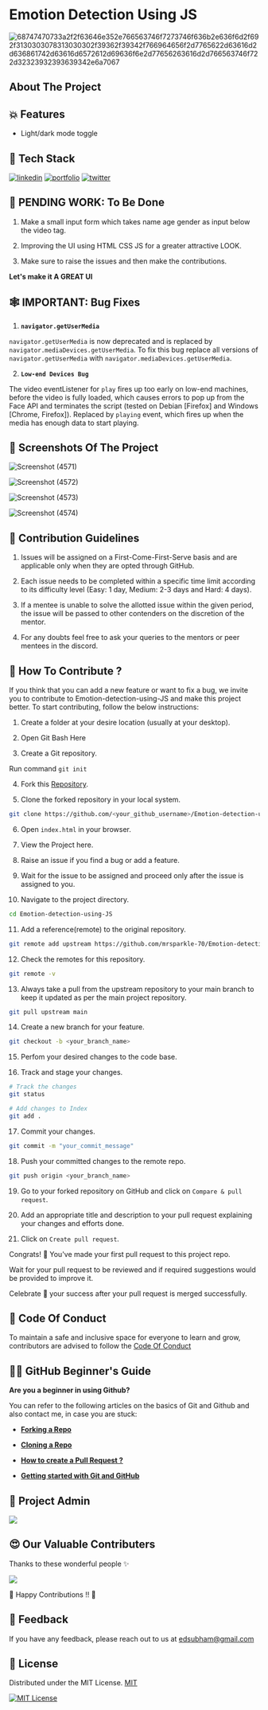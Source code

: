 
# Emotion Detection Using JS


![68747470733a2f2f63646e352e766563746f7273746f636b2e636f6d2f692f3130303078313030302f39362f39342f766964656f2d7765622d63616d2d636861742d63616d6572612d69636f6e2d77656263616d2d766563746f722d32323932393639342e6a7067](https://user-images.githubusercontent.com/55338588/219953534-e379c4a1-7367-42a2-bd75-50c71f5a8144.jpg)



## About The Project


## 💥 Features

- Light/dark mode toggle



## 📌 Tech Stack

[![linkedin](https://img.shields.io/badge/HTML5-E34F26?style=for-the-badge&logo=html5&logoColor=white)](https://www.linkedin.com/)
[![portfolio](https://img.shields.io/badge/CSS3-1572B6?style=for-the-badge&logo=css3&logoColor=white)](https://katherineoelsner.com/)
[![twitter](https://img.shields.io/badge/JavaScript-323330?style=for-the-badge&logo=javascript&logoColor=F7DF1E)](https://twitter.com/)



## 🚀 PENDING WORK: To Be Done

1. Make a small input form which takes name age gender as input below the video tag.

2. Improving the UI using HTML CSS JS for a greater attractive LOOK.

3. Make sure to raise the issues and then make the contributions.


**Let's make it A GREAT UI**


##  🕸 IMPORTANT: Bug Fixes

1. **`navigator.getUserMedia`**

`navigator.getUserMedia` is now deprecated and is replaced by `navigator.mediaDevices.getUserMedia`. To fix this bug replace all versions of `navigator.getUserMedia` with `navigator.mediaDevices.getUserMedia`.

2. **`Low-end Devices Bug`**

The video eventListener for `play` fires up too early on low-end machines, before the video is fully loaded, which causes errors to pop up from the Face API and terminates the script (tested on Debian [Firefox] and Windows [Chrome, Firefox]). Replaced by `playing` event, which fires up when the media has enough data to start playing.



## 📸 Screenshots Of The Project


![Screenshot (4571)](https://user-images.githubusercontent.com/55338588/219953943-be08f86a-0fa0-4ddf-9184-d6a88fb89f30.png)

![Screenshot (4572)](https://user-images.githubusercontent.com/55338588/219953952-09df7061-5d1e-4002-b628-959a83c84f4a.png)

![Screenshot (4573)](https://user-images.githubusercontent.com/55338588/219953961-a4a725e4-c520-4a4d-9db4-23143379392d.png)

![Screenshot (4574)](https://user-images.githubusercontent.com/55338588/219953973-26ed8c4e-d371-42cd-b424-ee7499a142b4.png)




## 📑 Contribution Guidelines

1. Issues will be assigned on a First-Come-First-Serve basis and are applicable only when they are opted through GitHub.

2. Each issue needs to be completed within a specific time limit according to its difficulty level (Easy: 1 day, Medium: 2-3 days and Hard: 4 days).

3. If a mentee is unable to solve the allotted issue within the given period, the issue will be passed to other contenders on the discretion of the mentor.

4. For any doubts feel free to ask your queries to the mentors or peer mentees in the discord.


## 🤝 How To Contribute ?

If you think that you can add a new feature or want to fix a bug, we invite you to contribute to Emotion-detection-using-JS and make this project better. To start contributing, follow the below instructions:

1. Create a folder at your desire location (usually at your desktop).

2. Open Git Bash Here

3. Create a Git repository.

Run command `git init`

4. Fork this [Repository](https://github.com/mrsparkle-70/Emotion-detection-using-JS).

5. Clone the forked repository in your local system.

```bash
git clone https://github.com/<your_github_username>/Emotion-detection-using-JS
```

6. Open `index.html` in your browser.

7. View the Project here.

8. Raise an issue if you find a bug or add a feature.

9. Wait for the issue to be assigned and proceed only after the issue is assigned to you.

10. Navigate to the project directory.

```bash
cd Emotion-detection-using-JS
```

11. Add a reference(remote) to the original repository.

```bash
git remote add upstream https://github.com/mrsparkle-70/Emotion-detection-using-JS.git
```

12. Check the remotes for this repository.

```bash
git remote -v
```

13. Always take a pull from the upstream repository to your main branch to keep it updated as per the main project repository.

```bash
git pull upstream main
```

14. Create a new branch for your feature.

```bash
git checkout -b <your_branch_name>
```

15. Perfom your desired changes to the code base.


16. Track and stage your changes.

```bash
# Track the changes
git status

# Add changes to Index
git add .
```

17. Commit your changes.

```bash
git commit -m "your_commit_message"
```

18. Push your committed changes to the remote repo.

```bash
git push origin <your_branch_name>
```

19. Go to your forked repository on GitHub and click on `Compare & pull request`.

20. Add an appropriate title and description to your pull request explaining your changes and efforts done.

21. Click on `Create pull request`.


Congrats! 🥳 You've made your first pull request to this project repo.

Wait for your pull request to be reviewed and if required suggestions would be provided to improve it.

Celebrate 🥳 your success after your pull request is merged successfully.


## 📑 Code Of Conduct

To maintain a safe and inclusive space for everyone to learn and grow, contributors are advised to follow the
[Code Of Conduct](https://github.com/mrsparkle-70/Emotion-detection-using-JS/blob/main/CODE_OF_CONDUCT.md)


## 👨‍💻 GitHub Beginner's Guide

**Are you a beginner in using Github?**

You can refer to the following articles on the basics of Git and Github and also contact me, in case you are stuck:

- [**Forking a Repo**](https://docs.github.com/en/get-started/quickstart/fork-a-repo)

- [**Cloning a Repo**](https://docs.github.com/en/desktop/contributing-and-collaborating-using-github-desktop/working-with-your-remote-repository-on-github-or-github-enterprise/creating-an-issue-or-pull-request)

- [**How to create a Pull Request ?**](https://opensource.com/article/19/7/create-pull-request-github)

- [**Getting started with Git and GitHub**](https://towardsdatascience.com/getting-started-with-git-and-github-6fcd0f2d4ac6)



## 🤵 Project Admin

<a href="https://github.com/mrsparkle-70/mrsparkle-70/graphs/contributors">
  <img src="https://contrib.rocks/image?repo=mrsparkle-70/mrsparkle-70" />
</a>




## 😍 Our Valuable Contributers

Thanks to these wonderful people ✨

<a href="https://github.com/mrsparkle-70/Emotion-detection-using-JS/graphs/contributors">
  <img src="https://contrib.rocks/image?repo=mrsparkle-70/Emotion-detection-using-JS" />
</a>

💙 Happy Contributions !! 💙


## 📝 Feedback

If you have any feedback, please reach out to us at  edsubham@gmail.com

## 📜 License 

Distributed under the MIT License. 
[MIT](https://choosealicense.com/licenses/mit/)

[![MIT License](https://img.shields.io/badge/License-MIT-green.svg)](https://choosealicense.com/licenses/mit/)
